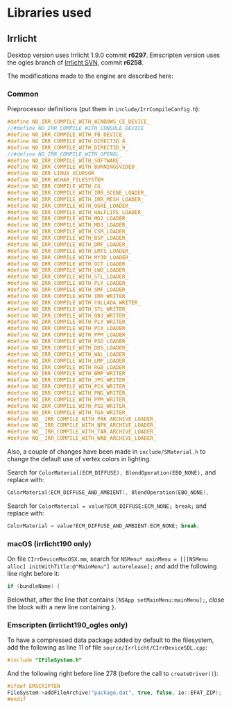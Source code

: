 # Libraries used

## Irrlicht

Desktop version uses Irrlicht 1.9.0 commit **r6297**. Emscripten version uses the ogles branch of [Irrlicht SVN](https://sourceforge.net/p/irrlicht/code/HEAD/tree/branches/ogl-es/), commit **r6258**.

The modifications made to the engine are described here:

### Common

Preprocessor definitions (put them in `include/IrrCompileConfig.h`):

```c++
#define NO_IRR_COMPILE_WITH_WINDOWS_CE_DEVICE_
//#define NO_IRR_COMPILE_WITH_CONSOLE_DEVICE
#define NO_IRR_COMPILE_WITH_FB_DEVICE_
#define NO_IRR_COMPILE_WITH_DIRECT3D_8_
#define NO_IRR_COMPILE_WITH_DIRECT3D_9_
//#define NO_IRR_COMPILE_WITH_OPENGL_
#define NO_IRR_COMPILE_WITH_SOFTWARE_
#define NO_IRR_COMPILE_WITH_BURNINGSVIDEO_
#define NO_IRR_LINUX_XCURSOR_
#define NO_IRR_WCHAR_FILESYSTEM
#define NO_IRR_COMPILE_WITH_CG_
#define NO_IRR_COMPILE_WITH_IRR_SCENE_LOADER_
#define NO_IRR_COMPILE_WITH_IRR_MESH_LOADER_
#define NO_IRR_COMPILE_WITH_OGRE_LOADER_
#define NO_IRR_COMPILE_WITH_HALFLIFE_LOADER_
#define NO_IRR_COMPILE_WITH_MD2_LOADER_
#define NO_IRR_COMPILE_WITH_MD3_LOADER_
#define NO_IRR_COMPILE_WITH_CSM_LOADER_
#define NO_IRR_COMPILE_WITH_BSP_LOADER_
#define NO_IRR_COMPILE_WITH_DMF_LOADER_
#define NO_IRR_COMPILE_WITH_LMTS_LOADER_
#define NO_IRR_COMPILE_WITH_MY3D_LOADER_
#define NO_IRR_COMPILE_WITH_OCT_LOADER_
#define NO_IRR_COMPILE_WITH_LWO_LOADER_
#define NO_IRR_COMPILE_WITH_STL_LOADER_
#define NO_IRR_COMPILE_WITH_PLY_LOADER_
#define NO_IRR_COMPILE_WITH_SMF_LOADER_
#define NO_IRR_COMPILE_WITH_IRR_WRITER_
#define NO_IRR_COMPILE_WITH_COLLADA_WRITER_
#define NO_IRR_COMPILE_WITH_STL_WRITER_
#define NO_IRR_COMPILE_WITH_OBJ_WRITER_
#define NO_IRR_COMPILE_WITH_PLY_WRITER_
#define NO_IRR_COMPILE_WITH_PCX_LOADER_
#define NO_IRR_COMPILE_WITH_PPM_LOADER_
#define NO_IRR_COMPILE_WITH_PSD_LOADER_
#define NO_IRR_COMPILE_WITH_DDS_LOADER_
#define NO_IRR_COMPILE_WITH_WAL_LOADER_
#define NO_IRR_COMPILE_WITH_LMP_LOADER_
#define NO_IRR_COMPILE_WITH_RGB_LOADER_
#define NO_IRR_COMPILE_WITH_BMP_WRITER_
#define NO_IRR_COMPILE_WITH_JPG_WRITER_
#define NO_IRR_COMPILE_WITH_PCX_WRITER_
#define NO_IRR_COMPILE_WITH_PNG_WRITER_
#define NO_IRR_COMPILE_WITH_PPM_WRITER_
#define NO_IRR_COMPILE_WITH_PSD_WRITER_
#define NO_IRR_COMPILE_WITH_TGA_WRITER_
#define NO__IRR_COMPILE_WITH_PAK_ARCHIVE_LOADER_
#define NO__IRR_COMPILE_WITH_NPK_ARCHIVE_LOADER_
#define NO__IRR_COMPILE_WITH_TAR_ARCHIVE_LOADER_
#define NO__IRR_COMPILE_WITH_WAD_ARCHIVE_LOADER_
```

Also, a couple of changes have been made in `include/SMaterial.h` to change the default use of vertex colors in lighting.

Search for `ColorMaterial(ECM_DIFFUSE), BlendOperation(EBO_NONE),` and replace with:

```c++
ColorMaterial(ECM_DIFFUSE_AND_AMBIENT), BlendOperation(EBO_NONE),
```

Search for `ColorMaterial = value?ECM_DIFFUSE:ECM_NONE; break;` and replace with:

```c++
ColorMaterial = value?ECM_DIFFUSE_AND_AMBIENT:ECM_NONE; break;
```

### macOS (irrlicht190 only)

On file `CIrrDeviceMacOSX.mm`, search for `NSMenu* mainMenu = [[[NSMenu alloc] initWithTitle:@"MainMenu"] autorelease];` and add the following line right before it:

```c++
if (bundleName) {
```

Belowthat, after the line that contains `[NSApp setMainMenu:mainMenu];`, close the block with a new line containing `}`.

### Emscripten (irrlicht190_ogles only)

To have a compressed data package added by default to the filesystem, add the following as line 11
of file `source/Irrlicht/CIrrDeviceSDL.cpp`:

```c++
#include "IFileSystem.h"
```

And the following right before line 278 (before the call to `createDriver()`):

```c++
#ifdef EMSCRIPTEN
FileSystem->addFileArchive("package.dat", true, false, io::EFAT_ZIP);
#endif
```
